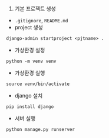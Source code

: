 1. 기본 프로젝트 생성
- `.gitignore`, `README.md`
- project 생성
```
django-admin startproject <pjtname> .
```
- 가상환경 설정
```
python -m venv venv
```
- 가상환경 실행
```
source venv/bin/activate
```
- django 설치
```
pip install django
```
- 서버 실행
```
python manage.py runserver
```
